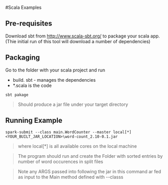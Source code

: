 #Scala Examples

## Pre-requisites

Download sbt from http://www.scala-sbt.org/ to package your scala app. (Thie initial run of this tool will download a number of dependencies)

## Packaging
Go to the folder with your scala project and run 

* build. sbt - manages the dependencies
* *.scala is the code

```
sbt pakage 
```
> Should produce a jar file under your target directory


## Running Example

```
spark-submit --class main.WordCounter --master local[*]  <YOUR_BUILT_JAR_LOCATION>\word-count_2.10-0.1.jar
```
> where local[*] is all available cores on the local machine

> The program should run and create the Folder with sorted entries by number of word occurences in split files

> Note any ARGS passed into following the jar in this command ar fed as input to the Main method defined with --classs
